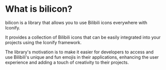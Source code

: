 # What is bilicon?

bilicon is a library that allows you to use Bilibili icons everywhere with Iconify.

It provides a collection of Bilibili icons that can be easily integrated into your projects using the Iconify framework.

The library's motivation is to make it easier for developers to access and use Bilibili's unique and fun emojis in their applications, enhancing the user experience and adding a touch of creativity to their projects.
